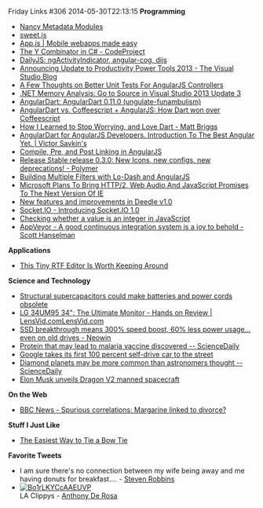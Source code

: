 Friday Links #306
2014-05-30T22:13:15
**Programming**

  * [Nancy Metadata Modules](http://liddellj.com/nancy-metadata-modules/)
  * [sweet.js](http://sweetjs.org/)
  * [App.js | Mobile webapps made easy](http://code.kik.com/app/2/?utm_source=javascriptweekly&utm_medium=email)
  * [The Y Combinator in C# - CodeProject](http://www.codeproject.com/Articles/779013/The-Y-Combinator-in-Csharp)
  * [DailyJS: ngActivityIndicator, angular-cog, dijs](http://dailyjs.com/2014/05/26/angular-roundup/?utm_source=feedburner&utm_medium=feed&utm_campaign=Feed%3A+dailyjs+(DailyJS))
  * [Announcing Update to Productivity Power Tools 2013 - The Visual Studio Blog ](http://blogs.msdn.com/b/visualstudio/archive/2014/05/23/announcing-update-to-productivity-power-tools-2013.aspx)
  * [A Few Thoughts on Better Unit Tests For AngularJS Controllers](http://odetocode.com/blogs/scott/archive/2014/05/15/a-few-thoughts-on-better-unit-tests-for-angularjs-controllers.aspx)
  * [.NET Memory Analysis: Go to Source in Visual Studio 2013 Update 3 ](http://blogs.msdn.com/b/visualstudioalm/archive/2014/05/23/net-memory-analysis-go-to-source.aspx)
  * [AngularDart: AngularDart 0.11.0 (ungulate-funambulism)](http://blog.angulardart.org/2014/05/angulardart-0110-ungulate-funambulism.html?utm_source=ng-newsletter&utm_campaign=c31baf80fe-AngularJS_Newsletter_5_20_145_20_2014&utm_medium=email&utm_term=0_fa61364f13-c31baf80fe-88880093)
  * [AngularDart vs. Coffeescript + AngularJS: How Dart won over Coffeescript ](http://chadoh.com/angulardart-vs-coffeescript-angularjs-how-dart-won-over-coffeescript-halfway-through-the-game?utm_source=ng-newsletter&utm_campaign=c31baf80fe-AngularJS_Newsletter_5_20_145_20_2014&utm_medium=email&utm_term=0_fa61364f13-c31baf80fe-88880093)
  * [How I Learned to Stop Worrying, and Love Dart - Matt Briggs](http://mattbriggs.net/blog/2014/03/10/how-i-learned-to-stop-worrying/?utm_source=ng-newsletter&utm_campaign=c31baf80fe-AngularJS_Newsletter_5_20_145_20_2014&utm_medium=email&utm_term=0_fa61364f13-c31baf80fe-88880093)
  * [AngularDart for AngularJS Developers. Introduction To The Best Angular Yet. | Victor Savkin's](http://victorsavkin.com/post/86909839576/angulardart-for-angularjs-developers-introduction-to?utm_source=ng-newsletter&utm_campaign=c31baf80fe-AngularJS_Newsletter_5_20_145_20_2014&utm_medium=email&utm_term=0_fa61364f13-c31baf80fe-88880093)
  * [Compile, Pre, and Post Linking in AngularJS](http://odetocode.com/blogs/scott/archive/2014/05/28/compile-pre-and-post-linking-in-angularjs.aspx)
  * [Release Stable release 0.3.0: New Icons, new configs, new deprecations! - Polymer](https://github.com/Polymer/polymer/releases/tag/0.3.0)
  * [Building Multiple Filters with Lo-Dash and AngularJS](http://odetocode.com/blogs/scott/archive/2014/05/29/building-multiple-filters-with-lo-dash-and-angularjs.aspx)
  * [Microsoft Plans To Bring HTTP/2, Web Audio And JavaScript Promises To The Next Version Of IE](http://techcrunch.com/2014/05/28/microsoft-plans-to-bring-http2-web-audio-and-javascript-promises-to-the-next-version-of-ie/?ncid=rss&utm_source=feedburner&utm_medium=feed&utm_campaign=Feed%3A+Techcrunch+%28TechCrunch%29)
  * [New features and improvements in Deedle v1.0](http://tomasp.net/blog/2014/deedle-v1/)
  * [Socket.IO - Introducing Socket.IO 1.0](http://socket.io/blog/introducing-socket-io-1-0/?utm_source=javascriptweekly&utm_medium=email)
  * [Checking whether a value is an integer in JavaScript](http://www.2ality.com/2014/05/is-integer.html?utm_source=javascriptweekly&utm_medium=email)
  * [AppVeyor - A good continuous integration system is a joy to behold - Scott Hanselman](http://www.hanselman.com/blog/AppVeyorAGoodContinuousIntegrationSystemIsAJoyToBehold.aspx)

**Applications**

  * [This Tiny RTF Editor Is Worth Keeping Around](http://www.techsupportalert.com/cdn/tiny-rtf-editor-worth-keeping-around.htm?utm_source=feedburner&utm_medium=feed&utm_campaign=Feed%3A+gizmosbest+%28Gizmo%27s+Best-ever+Freeware%29)

**Science and Technology**

  * [Structural supercapacitors could make batteries and power cords obsolete](http://www.gizmag.com/structural-supercapacitors-batteries-obsolete/32246/)
  * [LG 34UM95 34": The Ultimate Monitor - Hands on Review | LensVid.comLensVid.com](http://lensvid.com/gear/lg-34um95-34-the-ultimate-monitor-hands-on-review/)
  * [SSD breakthrough means 300% speed boost, 60% less power usage... even on old drives - Neowin](http://www.neowin.net/news/ssd-breakthrough-means-300-speed-boost-60-less-power-usage-even-on-old-drives)
  * [Protein that may lead to malaria vaccine discovered -- ScienceDaily](http://www.sciencedaily.com/releases/2014/05/140522141424.htm)
  * [Google takes its first 100 percent self-drive car to the street](http://www.gizmag.com/google-self-driving-car/32278/)
  * [Diamond planets may be more common than astronomers thought -- ScienceDaily](http://www.sciencedaily.com/releases/2014/05/140527220554.htm)
  * [Elon Musk unveils Dragon V2 manned spacecraft](http://www.gizmag.com/dragon-v2-manned-spacecraft/32274/)

**On the Web**

  * [BBC News - Spurious correlations: Margarine linked to divorce?](http://m.bbc.com/news/magazine-27537142)

**Stuff I Just Like**

  * [The Easiest Way to Tie a Bow Tie](http://lifehacker.com/the-easiest-way-to-tie-a-bow-tie-1583523991)

**Favorite Tweets**

  * I am sure there's no connection between my wife being away and me having donuts for breakfast.... - [Steven Robbins](https://twitter.com/Grumpydev/status/470102854074912768)
  * [![Bo1rLKYCcAAEUVP](/cdn/images/blog/Windows-Live-Writer/Friday-Links-306_FCC2/Bo1rLKYCcAAEUVP_thumb.png)](/cdn/images/blog/Windows-Live-Writer/Friday-Links-306_FCC2/Bo1rLKYCcAAEUVP_2.png)  
LA Clippys - [Anthony De Rosa](https://twitter.com/AntDeRosa/status/472151375770447872)  
  

